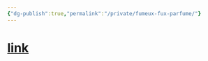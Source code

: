 ```yaml
---
{"dg-publish":true,"permalink":"/private/fumeux-fux-parfume/"}
---
```


# [link](https://www.youtube.com/watch?v=0_rH2a-rg6Y)
